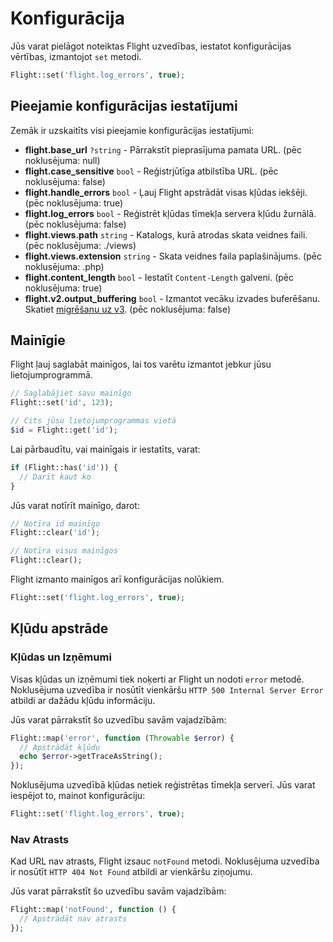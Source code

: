 # Konfigurācija

Jūs varat pielāgot noteiktas Flight uzvedības, iestatot konfigurācijas vērtības, izmantojot `set` metodi.

```php
Flight::set('flight.log_errors', true);
```

## Pieejamie konfigurācijas iestatījumi

Zemāk ir uzskaitīts visi pieejamie konfigurācijas iestatījumi:

- **flight.base_url** `?string` - Pārrakstīt pieprasījuma pamata URL. (pēc noklusējuma: null)
- **flight.case_sensitive** `bool` - Reģistrjūtīga atbilstība URL. (pēc noklusējuma: false)
- **flight.handle_errors** `bool` - Ļauj Flight apstrādāt visas kļūdas iekšēji. (pēc noklusējuma: true)
- **flight.log_errors** `bool` - Reģistrēt kļūdas tīmekļa servera kļūdu žurnālā. (pēc noklusējuma: false)
- **flight.views.path** `string` - Katalogs, kurā atrodas skata veidnes faili. (pēc noklusējuma: ./views)
- **flight.views.extension** `string` - Skata veidnes faila paplašinājums. (pēc noklusējuma: .php)
- **flight.content_length** `bool` - Iestatīt `Content-Length` galveni. (pēc noklusējuma: true)
- **flight.v2.output_buffering** `bool` - Izmantot vecāku izvades buferēšanu. Skatiet [migrēšanu uz v3](migrating-to-v3). (pēc noklusējuma: false)

## Mainīgie

Flight ļauj saglabāt mainīgos, lai tos varētu izmantot jebkur jūsu lietojumprogrammā.

```php
// Saglabājiet savu mainīgo
Flight::set('id', 123);

// Cits jūsu lietojumprogrammas vietā
$id = Flight::get('id');
```

Lai pārbaudītu, vai mainīgais ir iestatīts, varat:

```php
if (Flight::has('id')) {
  // Darīt kaut ko
}
```

Jūs varat notīrīt mainīgo, darot:

```php
// Notīra id mainīgo
Flight::clear('id');

// Notīra visus mainīgos
Flight::clear();
```

Flight izmanto mainīgos arī konfigurācijas nolūkiem.

```php
Flight::set('flight.log_errors', true);
```

## Kļūdu apstrāde

### Kļūdas un Izņēmumi

Visas kļūdas un izņēmumi tiek noķerti ar Flight un nodoti `error` metodē.
Noklusējuma uzvedība ir nosūtīt vienkāršu `HTTP 500 Internal Server Error`
atbildi ar dažādu kļūdu informāciju.

Jūs varat pārrakstīt šo uzvedību savām vajadzībām:

```php
Flight::map('error', function (Throwable $error) {
  // Apstrādāt kļūdu
  echo $error->getTraceAsString();
});
```

Noklusējuma uzvedībā kļūdas netiek reģistrētas tīmekļa serverī. Jūs varat iespējot to,
mainot konfigurāciju:

```php
Flight::set('flight.log_errors', true);
```

### Nav Atrasts

Kad URL nav atrasts, Flight izsauc `notFound` metodi. Noklusējuma
uzvedība ir nosūtīt `HTTP 404 Not Found` atbildi ar vienkāršu ziņojumu.

Jūs varat pārrakstīt šo uzvedību savām vajadzībām:

```php
Flight::map('notFound', function () {
  // Apstrādāt nav atrasts
});
```